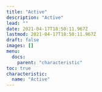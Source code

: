 ```yaml
---
title: "Active"
description: "Active"
lead: ""
date: 2021-04-17T18:50:11.967Z
lastmod: 2021-04-17T18:50:11.967Z
draft: false
images: []
menu:
  docs:
    parent: "characteristic"
toc: true
characteristic:
  name: "Active"
---
```

